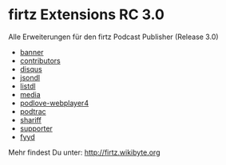 # firtz Extensions RC 3.0
Alle Erweiterungen für den firtz Podcast Publisher (Release 3.0)


- [banner](https://github.com/Firtz-Designs/firtz-extensions-rc3.0/tree/master/sources/banner)
- [contributors](https://github.com/Firtz-Designs/firtz-extensions-rc3.0/tree/master/sources/contributors)
- [disqus](https://github.com/Firtz-Designs/firtz-extensions-rc3.0/tree/master/sources/disqus)
- [jsondl](https://github.com/Firtz-Designs/firtz-extensions-rc3.0/tree/master/sources/jsondl)
- [listdl](https://github.com/Firtz-Designs/firtz-extensions-rc3.0/tree/master/sources/listdl)
- [media](https://github.com/Firtz-Designs/firtz-extensions-rc3.0/tree/master/sources/media)
- [podlove-webplayer4](https://github.com/Firtz-Designs/firtz-extensions-rc3.0/tree/master/sources/podlove-webplayer4)
- [podtrac](https://github.com/Firtz-Designs/firtz-extensions-rc3.0/tree/master/sources/podtrac)
- [shariff](https://github.com/Firtz-Designs/firtz-extensions-rc3.0/tree/master/sources/shariff)
- [supporter](https://github.com/Firtz-Designs/firtz-extensions-rc3.0/tree/master/sources/supporter)
- [fyyd](https://github.com/Firtz-Designs/firtz-extensions-rc3.0/tree/master/sources/fyyd)

Mehr findest Du unter: http://firtz.wikibyte.org
